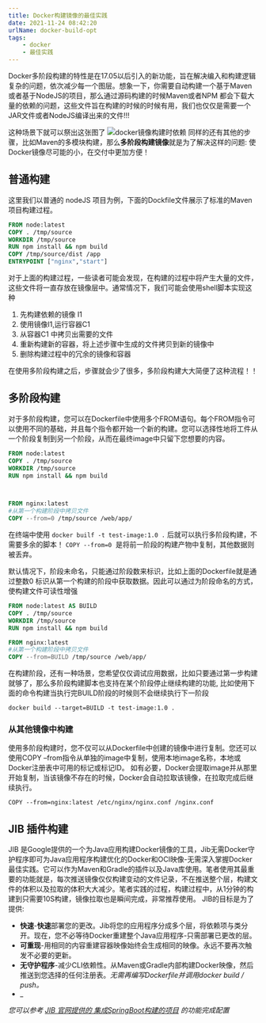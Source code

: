 ```yaml
---
title: Docker构建镜像的最佳实践
date: 2021-11-24 08:42:20
urlName: docker-build-opt
tags: 
    - docker
    - 最佳实践
---
```


Docker多阶段构建的特性是在17.05以后引入的新功能，旨在解决编入和构建逻辑复杂的问题，依次减少每一个图层。想象一下，你需要自动构建一个基于Maven或者基于NodeJS的项目，那么通过源码构建的时候Maven或者NPM 都会下载大量的依赖的问题，这些文件旨在构建的时候的时候有用，我们也仅仅是需要一个JAR文件或者NodeJS编译出来的文件!!! 

<!--more-->
这种场景下就可以祭出这张图了
![docker镜像构建时依赖](https://pic.zhoutao123.com/blog/docker-build-1.png)
同样的还有其他的步骤，比如Maven的多模块构建，那么**多阶段构建镜像**就是为了解决这样的问题: 使Docker镜像尽可能的小，在交付中更加方便！


<a name="oOtaX"></a>
## 普通构建

这里我们以普通的 nodeJS 项目为例，下面的Dockfile文件展示了标准的Maven项目构建过程。
```dockerfile
FROM node:latest
COPY . /tmp/source
WORKDIR /tmp/source
RUN npm install && npm build
COPY /tmp/source/dist /app
ENTRYPOINT ["nginx","start"]
```
对于上面的构建过程，一些读者可能会发现，在构建的过程中将产生大量的文件，这些文件将一直存放在镜像层中。通常情况下，我们可能会使用shell脚本实现这种

1. 先构建依赖的镜像 I1 
1. 使用镜像I1,运行容器C1
1. 从容器C1  中拷贝出需要的文件
1. 重新构建新的容器，将上述步骤中生成的文件拷贝到新的镜像中
1. 删除构建过程中的冗余的镜像和容器


在使用多阶段构建之后，步骤就会少了很多，多阶段构建大大简便了这种流程！！
<a name="48TAK"></a>
## 多阶段构建
对于多阶段构建，您可以在Dockerfile中使用多个FROM语句。每个FROM指令可以使用不同的基础，并且每个指令都开始一个新的构建。您可以选择性地将工件从一个阶段复制到另一个阶段，从而在最终image中只留下您想要的内容。
```dockerfile
FROM node:latest
COPY . /tmp/source
WORKDIR /tmp/source
RUN npm install && npm build



FROM nginx:latest
#从第一个构建阶段中拷贝文件
COPY --from=0 /tmp/source /web/app/
```
在终端中使用 `docker builf -t test-image:1.0 .` 后就可以执行多阶段构建，不需要多余的脚本！ `COPY --from=0`  是将前一阶段的构建产物中复制，其他数据则被丢弃。

默认情况下，阶段未命名，只能通过阶段数来标识，比如上面的Dockerfile就是通过整数0 标识从第一个构建的阶段中获取数据。因此可以通过为阶段命名的方式，使构建文件可读性增强
```dockerfile
FROM node:latest AS BUILD
COPY . /tmp/source
WORKDIR /tmp/source
RUN npm install && npm build

FROM nginx:latest
#从第一个构建阶段中拷贝文件
COPY --from=BUILD /tmp/source /web/app/
```
在构建阶段，还有一种场景，您希望仅仅调试应用数据，比如只要通过第一步构建就够了，那么多阶段构建脚本也支持在某个阶段停止继续构建的功能, 比如使用下面的命令构建当执行完BUILD阶段的时候则不会继续执行下一阶段
```shell
docker build --target=BUILD -t test-image:1.0 .
```


<a name="7EzkA"></a>
### 从其他镜像中构建
使用多阶段构建时，您不仅可以从Dockerfile中创建的镜像中进行复制。您还可以使用COPY –from指令从单独的image中复制，使用本地image名称，本地或Docker注册表中可用的标记或标记ID。 如有必要，Docker会提取image并从那里开始复制，当该镜像不存在的时候，Docker会自动拉取该镜像，在拉取完成后继续执行。

```shell
COPY --from=nginx:latest /etc/nginx/nginx.conf /nginx.conf
```
<a name="PrKyA"></a>
## JIB 插件构建

JIB 是Google提供的一个为Java应用构建Docker镜像的工具，Jib无需Docker守护程序即可为Java应用程序构建优化的Docker和OCI映像-无需深入掌握Docker最佳实践。它可以作为Maven和Gradle的插件以及Java库使用。笔者使用其最重要的功能就是，每次推送镜像仅仅构建变动的文件记录，不在推送整个层，构建文件的体积以及拉取的体积大大减少。笔者实践的过程，构建过程中，从1分钟的构建到只需要10S构建，镜像拉取也是瞬间完成，非常推荐使用。
JIB的目标是为了提供:

- **快速**-**快速**部署您的更改。Jib将您的应用程序分成多个层，将依赖项与类分开。现在，您不必等待Docker重建整个Java应用程序-只需部署已更改的层。
- **可重现**-用相同的内容重建容器映像始终会生成相同的映像。永远不要再次触发不必要的更新。
- **无守护程序**-减少CLI依赖性。从Maven或Gradle内部构建Docker映像，然后推送到您选择的任何注册表。_无需再编写Dockerfile并调用docker build / push。_
- _

_您可以参考 [JIB 官网提供的 集成SpringBoot构建的项目](https://github.com/GoogleContainerTools/jib/blob/master/examples/spring-boot/build.gradle) 的功能完成配置_
